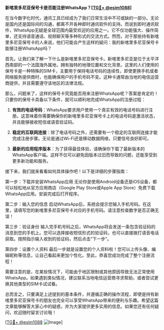 **新喀里多尼亚保号卡是否能注册WhatsApp？[[TG💪+ @esim1088](https://t.me/s/esim1088)]**

在当今数字化时代，通讯工具已经成为了我们日常生活中不可或缺的一部分。无论是国内还是国际间的沟通，都离不开各种即时通讯软件的支持。而说到即时通讯软件，WhatsApp无疑是全球范围内最受欢迎的应用之一。它不仅功能强大、操作简单，还支持语音通话、视频聊天等多种形式的交流方式。然而，对于那些持有新喀里多尼亚保号卡的人来说，他们可能会产生这样的疑问：我的新喀里多尼亚保号卡能够注册WhatsApp吗？

首先，让我们来了解一下什么是新喀里多尼亚保号卡。新喀里多尼亚是位于太平洋西南部的一个法国海外属地，拥有独特的地理位置和文化背景。这里的人们使用的保号卡是一种特殊的SIM卡，主要用于保持电话号码的连续性，即使更换手机或者网络服务提供商时，也能确保用户的手机号码不变。这种卡通常由当地的电信运营商提供，并且需要遵守该地区的法律法规。

那么，问题来了，这样的保号卡究竟能否用来注册WhatsApp呢？答案是肯定的！只要你的保号卡具备以下条件，就可以顺利地完成WhatsApp的注册过程：

1. **有效的电话号码**：WhatsApp要求用户使用一个真实有效的电话号码进行注册。这意味着你需要确保你的新喀里多尼亚保号卡上的电话号码是激活状态，并且能够接收短信或语音验证码。
   
2. **稳定的互联网连接**：除了电话号码之外，还需要有一个稳定的互联网连接才能完成注册步骤。无论是通过Wi-Fi还是移动数据网络，只要信号良好即可。

3. **最新的应用程序版本**：为了获得最佳体验，请确保你下载了最新版本的WhatsApp客户端。这样不仅可以避免因版本过旧而导致的问题，还能享受到更多新功能和服务。

接下来，我们就来看看如何具体操作吧！以下是详细的步骤指南：

第一步：下载并安装WhatsApp应用
无论你是使用Android设备还是iOS设备，都可以轻松地从官方应用商店（Google Play Store或Apple App Store）免费下载WhatsApp应用。安装完成后打开程序。

第二步：输入您的信息
启动WhatsApp后，系统会提示您输入手机号码。在这里，请填写您的新喀里多尼亚保号卡对应的手机号码。请注意检查数字是否正确无误！

第三步：验证身份
输入完手机号码之后，WhatsApp将会发送一条包含验证码的消息到您的手机上。您可以选择接收短信形式的验证码，也可以直接拨打语音电话获取。按照指示输入收到的验证码，然后点击“下一步”。

第四步：设置个人资料
最后一步就是设置您的个人资料啦！您可以上传头像、编辑昵称等信息，让自己看起来更加个性化。至此，恭喜您成功完成了整个注册流程！

需要注意的是，在某些情况下，可能由于地区限制或其他原因导致无法正常使用WhatsApp。如果遇到类似情况，建议联系当地电信运营商寻求帮助，或者尝试更换其他类型的SIM卡试试看。

总而言之，只要满足上述提到的基本条件，并遵循正确的操作流程，即使是持有新喀里多尼亚保号卡的朋友也完全可以享受WhatsApp带来的便利与乐趣。希望这篇文章能够解答大家心中的疑惑，并为大家提供更多实用的信息。如果您还有任何疑问，欢迎随时留言讨论哦！

[[TG💪+ @esim1088](https://t.me/s/esim1088) ![Image](https://i.postimg.cc/4NQfJmqS/Snipaste-2025-05-13-00-14-12.png)]